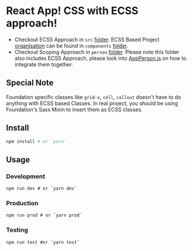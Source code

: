 # React App! CSS with ECSS approach!

- Checkout ECSS Approach in `src` [folder](https://github.com/IamManchanda/react-app/tree/master/src/). ECSS Based Project [organisation](http://ecss.io/chapter5.html#h-H2_0) can be found in `components` [folder](https://github.com/IamManchanda/react-app/tree/master/src/components).
- Checkout Scoping Approach in `person` [folder](https://github.com/IamManchanda/react-app/tree/master/src/components/person). Please note this folder also includes ECSS Approach, please look into [AppPerson.js](https://github.com/IamManchanda/react-app/blob/master/src/components/person/AppPerson.js#L6-L17) on how to integrate them together.

## Special Note

Foundation specific classes like `grid-x`, `cell`, `callout` doesn't have to do anything with ECSS based Classes. In real project, you should be using Foundation's Sass Mixin to insert them as ECSS classes.

## Install

```bash
npm install # or `yarn`
```

## Usage

### Development

```
npm run dev # or `yarn dev`
```

### Production

```
npm run prod # or `yarn prod`
```

### Testing 

```
npm run test #or `yarn test`
```